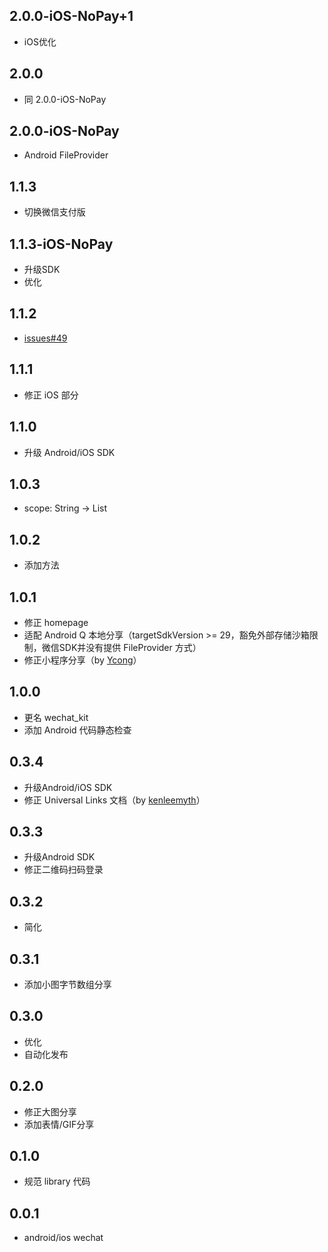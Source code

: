 ## 2.0.0-iOS-NoPay+1

* iOS优化

## 2.0.0

* 同 2.0.0-iOS-NoPay

## 2.0.0-iOS-NoPay

* Android FileProvider

## 1.1.3

* 切换微信支付版

## 1.1.3-iOS-NoPay

* 升级SDK
* 优化

## 1.1.2

* [issues#49](https://github.com/v7lin/wechat_kit/issues/49)

## 1.1.1

* 修正 iOS 部分

## 1.1.0

* 升级 Android/iOS SDK

## 1.0.3

* scope: String -> List<String>

## 1.0.2

* 添加方法

## 1.0.1

* 修正 homepage
* 适配 Android Q 本地分享（targetSdkVersion >= 29，豁免外部存储沙箱限制，微信SDK并没有提供 FileProvider 方式）
* 修正小程序分享（by [Ycong](https://github.com/Ycong)）

## 1.0.0

* 更名 wechat_kit
* 添加 Android 代码静态检查

## 0.3.4

* 升级Android/iOS SDK
* 修正 Universal Links 文档（by [kenleemyth](https://github.com/kenleemyth)）

## 0.3.3

* 升级Android SDK
* 修正二维码扫码登录

## 0.3.2

* 简化

## 0.3.1

* 添加小图字节数组分享

## 0.3.0

* 优化
* 自动化发布

## 0.2.0

* 修正大图分享
* 添加表情/GIF分享

## 0.1.0

* 规范 library 代码

## 0.0.1

* android/ios wechat
